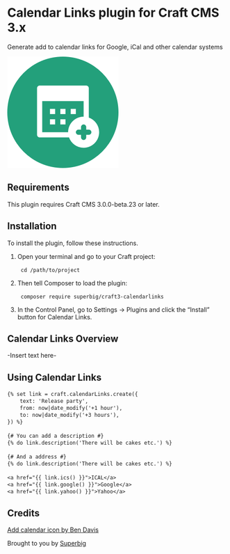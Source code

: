 # Calendar Links plugin for Craft CMS 3.x

Generate add to calendar links for Google, iCal and other calendar systems

![Screenshot](resources/img/icon.png)

## Requirements

This plugin requires Craft CMS 3.0.0-beta.23 or later.

## Installation

To install the plugin, follow these instructions.

1. Open your terminal and go to your Craft project:

        cd /path/to/project

2. Then tell Composer to load the plugin:

        composer require superbig/craft3-calendarlinks

3. In the Control Panel, go to Settings → Plugins and click the “Install” button for Calendar Links.

## Calendar Links Overview

-Insert text here-

## Using Calendar Links

```twig
{% set link = craft.calendarLinks.create({
    text: 'Release party',
    from: now|date_modify('+1 hour'),
    to: now|date_modify('+3 hours'),
}) %}

{# You can add a description #}
{% do link.description('There will be cakes etc.') %}

{# And a address #}
{% do link.description('There will be cakes etc.') %}

<a href="{{ link.ics() }}">ICAL</a>
<a href="{{ link.google() }}">Google</a>
<a href="{{ link.yahoo() }}">Yahoo</a>
```

## Credits

[Add calendar icon by Ben Davis](https://thenounproject.com/term/add-calendar/770071)

Brought to you by [Superbig](https://superbig.co)
